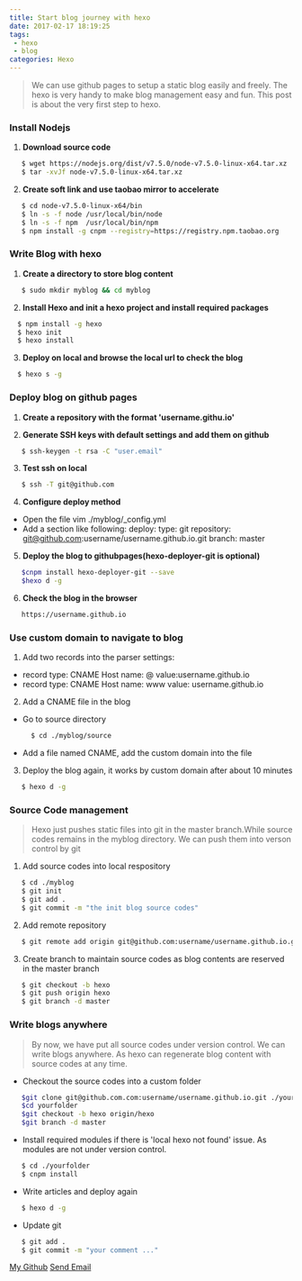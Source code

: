 ```yaml
---
title: Start blog journey with hexo
date: 2017-02-17 18:19:25
tags: 
 - hexo
 - blog
categories: Hexo
---
```


> We can use github pages to setup a static blog easily and freely.
> The hexo is very handy to make blog management easy and fun.
> This post is about the very first step to hexo.   

<!--more-->

### Install Nodejs

1. **Download source code**
```bash
   $ wget https://nodejs.org/dist/v7.5.0/node-v7.5.0-linux-x64.tar.xz
   $ tar -xvJf node-v7.5.0-linux-x64.tar.xz
```
2. **Create soft link and use taobao mirror to accelerate**
```bash 
   $ cd node-v7.5.0-linux-x64/bin
   $ ln -s -f node /usr/local/bin/node
   $ ln -s -f npm  /usr/local/bin/npm
   $ npm install -g cnpm --registry=https://registry.npm.taobao.org
```

### Write Blog with hexo
1. **Create a directory to store blog content**
```bash
   $ sudo mkdir myblog && cd myblog
```
2. **Install Hexo and init a hexo project and install required packages**
```bash
  $ npm install -g hexo
  $ hexo init
  $ hexo install
```
3. **Deploy on local and browse the local url to check the blog**
```bash
  $ hexo s -g
```

### Deploy blog on github pages
1. **Create a repository with the format 'username.githu.io'**

2. **Generate SSH keys with default settings and add them on github**
```bash
   $ ssh-keygen -t rsa -C "user.email"
```
3. **Test ssh on local**
```bash
   $ ssh -T git@github.com
```
4. **Configure deploy method**
 - Open the file vim ./myblog/_config.yml
 - Add a section like following:
  deploy:
    type: git
    repository: git@github.com:username/username.github.io.git
    branch: master

5. **Deploy the blog to githubpages(hexo-deployer-git is optional)**
```bash
   $cnpm install hexo-deployer-git --save
   $hexo d -g
```

6. **Check the blog in the browser**
```bash
   https://username.github.io
```

### Use custom domain to navigate to blog
1. Add two records into the parser settings:
- record type: CNAME
  Host name: @
  value:username.github.io
- record type: CNAME
  Host name: www
  value: username.github.io

2. Add a CNAME file in the blog
- Go to source directory
  ```bash
    $ cd ./myblog/source
  ```
- Add a file named CNAME, add the custom domain into the file

3. Deploy the blog again, it works by custom domain after about 10 minutes
```bash
   $ hexo d -g
```

### Source Code management
> Hexo just pushes static files into git in the master branch.While source codes
  remains in the myblog directory. We can push them into verson control by git

1. Add source codes into local respository
```bash
   $ cd ./myblog
   $ git init
   $ git add .
   $ git commit -m "the init blog source codes"
```
2. Add remote repository
```bash
   $ git remote add origin git@github.com:username/username.github.io.git
```
3. Create branch to maintain source codes as blog contents are reserved in the master branch
```bash
   $ git checkout -b hexo
   $ git push origin hexo
   $ git branch -d master
```

### Write blogs anywhere
>By now, we have put all source codes under version control. We can write blogs anywhere.
As hexo can regenerate blog content with source codes at any time.

- Checkout the source codes into a custom folder
```bash
   $git clone git@github.com.com:username/username.github.io.git ./yourfolder
   $cd yourfolder
   $git checkout -b hexo origin/hexo
   $git branch -d master
```
- Install required modules if there is 'local hexo not found' issue. As modules are not under version control.
```bash
   $ cd ./yourfolder
   $ cnpm install
```
- Write articles and deploy again
```bash
   $ hexo d -g
```
- Update git
```bash
   $ git add .
   $ git commit -m "your comment ..."
```

[My Github](https://github.com/willgood1986/willgood1986.github.io)
[Send Email](mailto:willgood1986@outlook.com)

